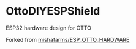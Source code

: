 # OttoDIYESPShield
ESP32 hardware design for OTTO

Forked from [mishafarms/ESP_OTTO_HARDWARE](https://github.com/mishafarms/ESP_OTTO_HARDWARE)

